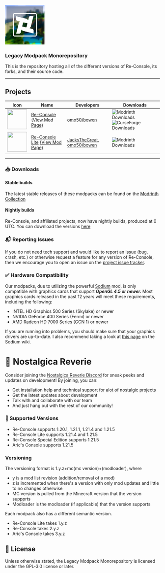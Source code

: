 <img src="versions/vanilla/src/re-console/modrinth/fabric/1.21.5/rc-icon.png" width="128">



### Legacy Modpack Monorepository
This is the repository hosting all of the different versions of Re-Console, its forks, and their source code.

---

## Projects

|                                                            Icon                                                            | Name                                                                                                                           | Developers                                                                                 | Downloads                                                                                                                                                                                                      |
|:--------------------------------------------------------------------------------------------------------------------------:|--------------------------------------------------------------------------------------------------------------------------------|--------------------------------------------------------------------------------------------|----------------------------------------------------------------------------------------------------------------------------------------------------------------------------------------------------------------|
| <img src="https://cdn.modrinth.com/data/g9O0WaGR/ddcf785514b663b5ad8fe00f248df567ce873f94_96.webp" width="64" height="64"> | [Re-Console](/versions/vanilla/src/re-console) [(View Mod Page)](https://modrinth.com/modpack/legacy-minecraft)                | [omo50/bowen](https://github.com/omo50)                                                    | ![Modrinth Downloads](https://img.shields.io/modrinth/dt/legacy-minecraft?logo=Modrinth&label=Downloads) ![CurseForge Downloads](https://img.shields.io/curseforge/dt/1066411?logo=CurseForge&label=Downloads) |
| <img src="https://cdn.modrinth.com/data/i39v5M7t/c66a3b878466592882847100e72fa95a82bc6c2b_96.webp" width="64" height="64"> | [Re-Console Lite](/versions/vanilla/src/re-console-lite) [(View Mod Page)](https://modrinth.com/modpack/legacy-minecraft-lite) | [JacksTheGreat](https://github.com/JacksTheGreat), [omo50/bowen](https://github.com/omo50) | ![Modrinth Downloads](https://img.shields.io/modrinth/dt/legacy-minecraft-lite?logo=Modrinth&label=Downloads)                                                                                                  |

---

### 📥 Downloads

#### Stable builds

The latest stable releases of these modpacks can be found on the [Modrinth Collection](https://modrinth.com/collection/sgxcMC60)

#### Nightly builds

Re-Console, and affiliated projects, now have nightly builds, produced at 0 UTC. You can download the versions [here](https://github.com/ViolaFlower/Re-Console-Monorepository/actions)

### 📬 Reporting Issues

If you do not need tech support and would like to report an issue (bug, crash, etc.) or otherwise request a feature for any version of Re-Console, then we encourage you to open an issue on the
[project issue tracker](https://github.com/ViolaFlower/Re-Console-Monorepository/issues).

### ✅ Hardware Compatibility
Our modpacks, due to utilizing the powerful [Sodium](https://modrinth.com/mod/sodium) mod, is only compatible with graphics cards that support ***OpenGL 4.5 or newer.***
Most graphics cards released in the past 12 years will meet these requirements, including the following:

  -  INTEL HD Graphics 500 Series (Skylake) or newer
  -  NVIDIA GeForce 400 Series (Fermi) or newer
  -  AMD Radeon HD 7000 Series (GCN 1) or newer

If you are running into problems, you should make sure that your graphics drivers are up-to-date. I also recommend taking a look at [this page](https://github.com/CaffeineMC/sodium/wiki/Driver-Compatibility) on the Sodium wiki.

# 💬 Nostalgica Reverie
Consider joining the [Nostalgica Reverie Discord](https://discord.gg/6pRkrYxbGW) for sneak peeks and updates on development! By joining, you can:
- Get installation help and technical support for alot of nostalgic projects
- Get the latest updates about development
- Talk with and collaborate with our team
- And just hang out with the rest of our community!

### 📝 Supported Versions
- Re-Console supports 1.20.1, 1.21.1, 1.21.4 and 1.21.5
- Re-Console Lite supports 1.21.4 and 1.21.5
- Re-Console Special Edition supports 1.21.5
- Aric's Console supports 1.21.5

### Versioning
The versioning format is 1.y.z+mc(mc version)+(modloader), where

- y is a mod list revision (addition/removal of a mod)
- z is incremented when there's a version with only mod updates and little to no changes otherwise
- MC version is pulled from the Minecraft version that the version suppprts
- Modloader is the modloader (if applicable) that the version supports

Each modpack also has a different semantic version.
- Re-Console Lite takes 1.y.z
- Re-Console takes 2.y.z
- Aric's Console takes 3.y.z


## 📜 License
Unless otherwise stated, the Legacy Modpack Monorepository is licensed under the GPL-3.0 license or later.
